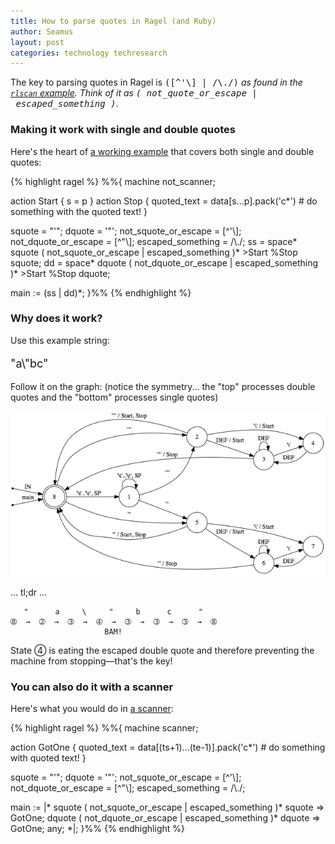 ```yaml
---
title: How to parse quotes in Ragel (and Ruby)
author: Seamus
layout: post
categories: technology techresearch
---
```


The key to parsing quotes in Ragel is <tt>([^'\\]&nbsp;|&nbsp;/\\./)*</tt> as found in the [`rlscan` example](http://www.complang.org/ragel/examples/rlscan.rl). Think of it as <tt>(&nbsp;not_quote_or_escape&nbsp;|&nbsp;escaped_something&nbsp;)*</tt>.

<!-- more start -->

### Making it work with single and double quotes

Here's the heart of [a working example](/images/2012-08-21-how-to-parse-quotes-in-ragel/not_scanner.rl.txt) that covers both single and double quotes:

{% highlight ragel %}
%%{
  machine not_scanner;

  action Start {
    s = p
  }
  action Stop {
    quoted_text = data[s...p].pack('c*')
    # do something with the quoted text!
  }

  squote = "'";
  dquote = '"';
  not_squote_or_escape = [^'\\];
  not_dquote_or_escape = [^"\\];
  escaped_something = /\\./;
  ss = space* squote ( not_squote_or_escape | escaped_something )* >Start %Stop squote;
  dd = space* dquote ( not_dquote_or_escape | escaped_something )* >Start %Stop dquote;

  main := (ss | dd)*;
}%%
{% endhighlight %}

### Why does it work?

Use this example string:

<p style="font-size: large">"a\"bc"</p>

Follow it on the graph: (notice the symmetry... the "top" processes double quotes and the "bottom" processes single quotes)

<p class="wide">
  <a href="/images/2012-08-21-how-to-parse-quotes-in-ragel/not_scanner.svg" title="graph of the state machine">
    <img src="/images/2012-08-21-how-to-parse-quotes-in-ragel/not_scanner.png" alt="thumbnail of the graph of the state machine" />
  </a>
</p>

... tl;dr ...

       "      a     \     "     b      c      "
    ➇  →  ➁  →  ➂  →  ➃  →  ➂  →  ➂  →  ➂  →  ➇
                         BAM!

State ➃ is eating the escaped double quote and therefore preventing the machine from stopping&mdash;that's the key!

### You can also do it with a scanner

Here's what you would do in [a scanner](/images/2012-08-21-how-to-parse-quotes-in-ragel/scanner.rl.txt):

{% highlight ragel %}
%%{
  machine scanner;

  action GotOne {
    quoted_text = data[(ts+1)...(te-1)].pack('c*')
    # do something with quoted text!
  }

  squote = "'";
  dquote = '"';
  not_squote_or_escape = [^'\\];
  not_dquote_or_escape = [^"\\];
  escaped_something = /\\./;

  main := |*
    squote ( not_squote_or_escape | escaped_something )* squote => GotOne;
    dquote ( not_dquote_or_escape | escaped_something )* dquote => GotOne;
    any;
  *|;
}%%
{% endhighlight %}

<!-- more end -->
